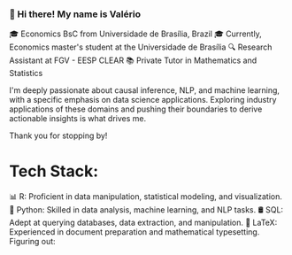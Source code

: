 ### 👋 Hi there! My name is Valério

🎓 Economics BsC from Universidade de Brasília, Brazil
🎓 Currently, Economics master's student at the Universidade de Brasília
🔍 Research Assistant at FGV - EESP CLEAR
📚 Private Tutor in Mathematics and Statistics

I'm deeply passionate about causal inference, NLP, and machine learning, with a specific emphasis on data science applications. Exploring industry applications of these domains and pushing their boundaries to derive actionable insights is what drives me.

Thank you for stopping by!

# Tech Stack:

📊 R: Proficient in data manipulation, statistical modeling, and visualization.
🐍 Python: Skilled in data analysis, machine learning, and NLP tasks.
🛢️ SQL: Adept at querying databases, data extraction, and manipulation.
📜 LaTeX: Experienced in document preparation and mathematical typesetting.
Figuring out:
<!--
**valeriolonde/valeriolonde** is a ✨ _special_ ✨ repository because its `README.md` (this file) appears on your GitHub profile.
